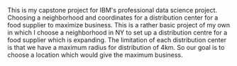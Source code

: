 This is my capstone project for IBM's professional data science project.
Choosing a neighborhood and coordinates for a distribution center for a food supplier to maximize business.
This is a rather basic project of my own in which I choose a neighborhood in NY to set up a distribution centre for a food supplier which is expanding. The limitation of each distribution center is that we have a maximum radius for distribution of 4km. So our goal is to choose a location which would give the maximum business.
